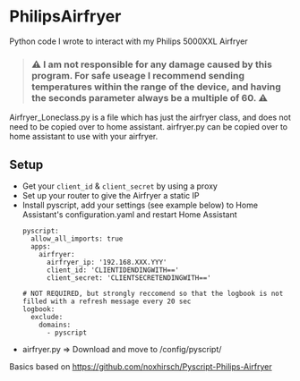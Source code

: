 # PhilipsAirfryer
Python code I wrote to interact with my Philips 5000XXL Airfryer

> ### :warning: **I am not responsible for any damage caused by this program. For safe useage I recommend sending temperatures within the range of the device, and having the seconds parameter always be a multiple of 60.** :warning:

Airfryer_Loneclass.py is a file which has just the airfryer class, and does not need to be copied over to home assistant.
airfryer.py can be copied over to home assistant to use with your airfryer.

## Setup
- Get your `client_id` & `client_secret` by using a proxy
- Set up your router to give the Airfryer a static IP
- Install pyscript, add your settings (see example below) to Home Assistant's configuration.yaml and restart Home Assistant
  ```
  pyscript:
    allow_all_imports: true
    apps:
      airfryer:
        airfryer_ip: '192.168.XXX.YYY'
        client_id: 'CLIENTIDENDINGWITH=='
        client_secret: 'CLIENTSECRETENDINGWITH=='

  # NOT REQUIRED, but strongly reccomend so that the logbook is not filled with a refresh message every 20 sec
  logbook:
    exclude:
      domains:
        - pyscript
  ```
- airfryer.py => Download and move to /config/pyscript/
  
Basics based on https://github.com/noxhirsch/Pyscript-Philips-Airfryer
